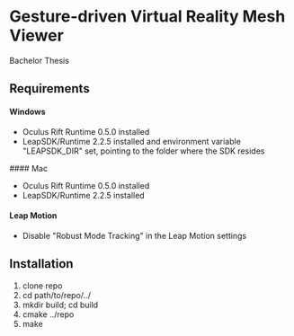 Gesture-driven Virtual Reality Mesh Viewer
==========================================

Bachelor Thesis

## Requirements

#### Windows

* Oculus Rift Runtime 0.5.0 installed
* LeapSDK/Runtime 2.2.5 installed and environment variable "LEAPSDK_DIR" set, pointing to the folder where the SDK resides

#### Mac

* Oculus Rift Runtime 0.5.0 installed
* LeapSDK/Runtime 2.2.5 installed

#### Leap Motion

* Disable "Robust Mode Tracking" in the Leap Motion settings

## Installation

1. clone repo
2. cd path/to/repo/../
3. mkdir build; cd build
4. cmake ../repo
5. make